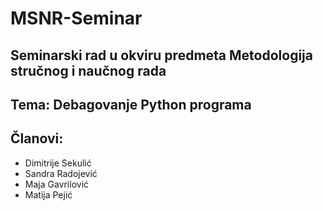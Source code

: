# MSNR-Seminar
## Seminarski rad u okviru predmeta Metodologija stručnog i naučnog rada
## Tema: Debagovanje Python programa
## Članovi:
- Dimitrije Sekulić
- Sandra Radojević
- Maja Gavrilović
- Matija Pejić

